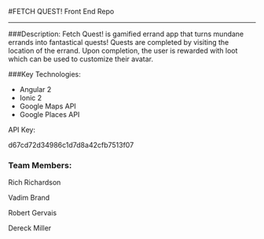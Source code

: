 #FETCH QUEST! Front End Repo
*************
###Description:
Fetch Quest! is gamified errand app that turns mundane errands into fantastical quests! Quests are completed by visiting the location of the errand. Upon completion, the user is rewarded with loot which can be used to customize their avatar.

###Key Technologies:
- Angular 2
- Ionic 2
- Google Maps API
- Google Places API

API Key:

d67cd72d34986c1d7d8a42cfb7513f07

### Team Members:
Rich Richardson

Vadim Brand

Robert Gervais

Dereck Miller
